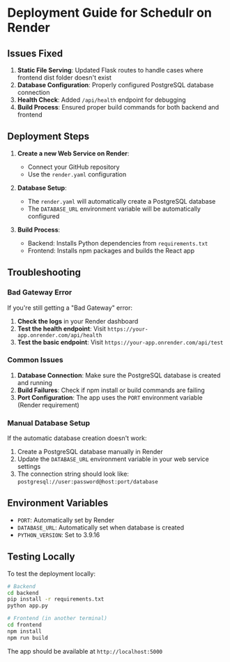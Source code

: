 # Deployment Guide for Schedulr on Render

## Issues Fixed

1. **Static File Serving**: Updated Flask routes to handle cases where frontend dist folder doesn't exist
2. **Database Configuration**: Properly configured PostgreSQL database connection
3. **Health Check**: Added `/api/health` endpoint for debugging
4. **Build Process**: Ensured proper build commands for both backend and frontend

## Deployment Steps

1. **Create a new Web Service on Render**:
   - Connect your GitHub repository
   - Use the `render.yaml` configuration

2. **Database Setup**:
   - The `render.yaml` will automatically create a PostgreSQL database
   - The `DATABASE_URL` environment variable will be automatically configured

3. **Build Process**:
   - Backend: Installs Python dependencies from `requirements.txt`
   - Frontend: Installs npm packages and builds the React app

## Troubleshooting

### Bad Gateway Error

If you're still getting a "Bad Gateway" error:

1. **Check the logs** in your Render dashboard
2. **Test the health endpoint**: Visit `https://your-app.onrender.com/api/health`
3. **Test the basic endpoint**: Visit `https://your-app.onrender.com/api/test`

### Common Issues

1. **Database Connection**: Make sure the PostgreSQL database is created and running
2. **Build Failures**: Check if npm install or build commands are failing
3. **Port Configuration**: The app uses the `PORT` environment variable (Render requirement)

### Manual Database Setup

If the automatic database creation doesn't work:

1. Create a PostgreSQL database manually in Render
2. Update the `DATABASE_URL` environment variable in your web service settings
3. The connection string should look like: `postgresql://user:password@host:port/database`

## Environment Variables

- `PORT`: Automatically set by Render
- `DATABASE_URL`: Automatically set when database is created
- `PYTHON_VERSION`: Set to 3.9.16

## Testing Locally

To test the deployment locally:

```bash
# Backend
cd backend
pip install -r requirements.txt
python app.py

# Frontend (in another terminal)
cd frontend
npm install
npm run build
```

The app should be available at `http://localhost:5000` 